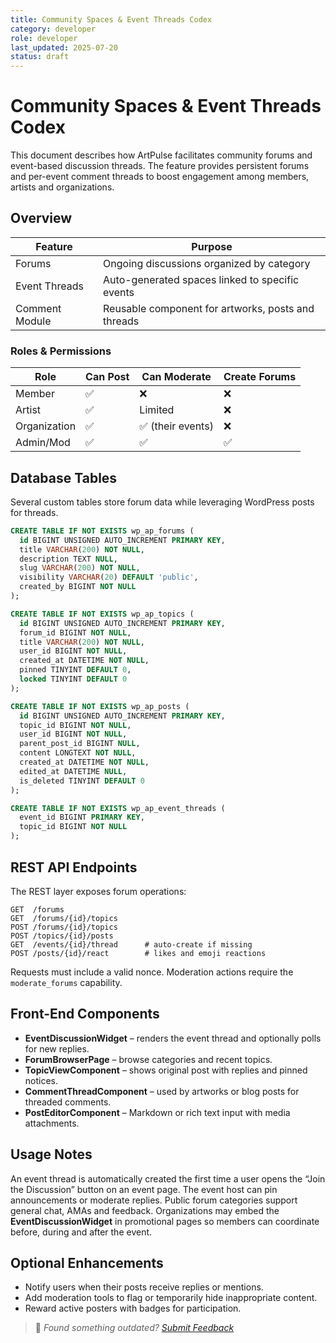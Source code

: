 ```yaml
---
title: Community Spaces & Event Threads Codex
category: developer
role: developer
last_updated: 2025-07-20
status: draft
---
```

# Community Spaces & Event Threads Codex

This document describes how ArtPulse facilitates community forums and event-based discussion threads. The feature provides persistent forums and per-event comment threads to boost engagement among members, artists and organizations.

## Overview

| Feature | Purpose |
|---------|---------|
| Forums | Ongoing discussions organized by category |
| Event Threads | Auto-generated spaces linked to specific events |
| Comment Module | Reusable component for artworks, posts and threads |

### Roles & Permissions

| Role | Can Post | Can Moderate | Create Forums |
|------|---------|--------------|---------------|
| Member | ✅ | ❌ | ❌ |
| Artist | ✅ | Limited | ❌ |
| Organization | ✅ | ✅ (their events) | ❌ |
| Admin/Mod | ✅ | ✅ | ✅ |

## Database Tables

Several custom tables store forum data while leveraging WordPress posts for threads.

```sql
CREATE TABLE IF NOT EXISTS wp_ap_forums (
  id BIGINT UNSIGNED AUTO_INCREMENT PRIMARY KEY,
  title VARCHAR(200) NOT NULL,
  description TEXT NULL,
  slug VARCHAR(200) NOT NULL,
  visibility VARCHAR(20) DEFAULT 'public',
  created_by BIGINT NOT NULL
);

CREATE TABLE IF NOT EXISTS wp_ap_topics (
  id BIGINT UNSIGNED AUTO_INCREMENT PRIMARY KEY,
  forum_id BIGINT NOT NULL,
  title VARCHAR(200) NOT NULL,
  user_id BIGINT NOT NULL,
  created_at DATETIME NOT NULL,
  pinned TINYINT DEFAULT 0,
  locked TINYINT DEFAULT 0
);

CREATE TABLE IF NOT EXISTS wp_ap_posts (
  id BIGINT UNSIGNED AUTO_INCREMENT PRIMARY KEY,
  topic_id BIGINT NOT NULL,
  user_id BIGINT NOT NULL,
  parent_post_id BIGINT NULL,
  content LONGTEXT NOT NULL,
  created_at DATETIME NOT NULL,
  edited_at DATETIME NULL,
  is_deleted TINYINT DEFAULT 0
);

CREATE TABLE IF NOT EXISTS wp_ap_event_threads (
  event_id BIGINT PRIMARY KEY,
  topic_id BIGINT NOT NULL
);
```

## REST API Endpoints

The REST layer exposes forum operations:

```
GET  /forums
GET  /forums/{id}/topics
POST /forums/{id}/topics
POST /topics/{id}/posts
GET  /events/{id}/thread      # auto-create if missing
POST /posts/{id}/react        # likes and emoji reactions
```

Requests must include a valid nonce. Moderation actions require the `moderate_forums` capability.

## Front-End Components

- **EventDiscussionWidget** – renders the event thread and optionally polls for new replies.
- **ForumBrowserPage** – browse categories and recent topics.
- **TopicViewComponent** – shows original post with replies and pinned notices.
- **CommentThreadComponent** – used by artworks or blog posts for threaded comments.
- **PostEditorComponent** – Markdown or rich text input with media attachments.

## Usage Notes

An event thread is automatically created the first time a user opens the “Join the Discussion” button on an event page. The event host can pin announcements or moderate replies. Public forum categories support general chat, AMAs and feedback. Organizations may embed the **EventDiscussionWidget** in promotional pages so members can coordinate before, during and after the event.

## Optional Enhancements

- Notify users when their posts receive replies or mentions.
- Add moderation tools to flag or temporarily hide inappropriate content.
- Reward active posters with badges for participation.

> 💬 *Found something outdated? [Submit Feedback](../../feedback.md)*
